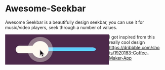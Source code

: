 # Awesome-Seekbar
Awesome Seekbar is a beautifully design seekbar, you can use it for music/video players, seek through a number of values.

<img src="https://github.com/arlindiDev/Awesome-Seekbar/blob/master/awesomeseekbar.gif" align="left" height="98" width="336" >

I got inspired from this really cool design https://dribbble.com/shots/1920183-Coffee-Maker-App
